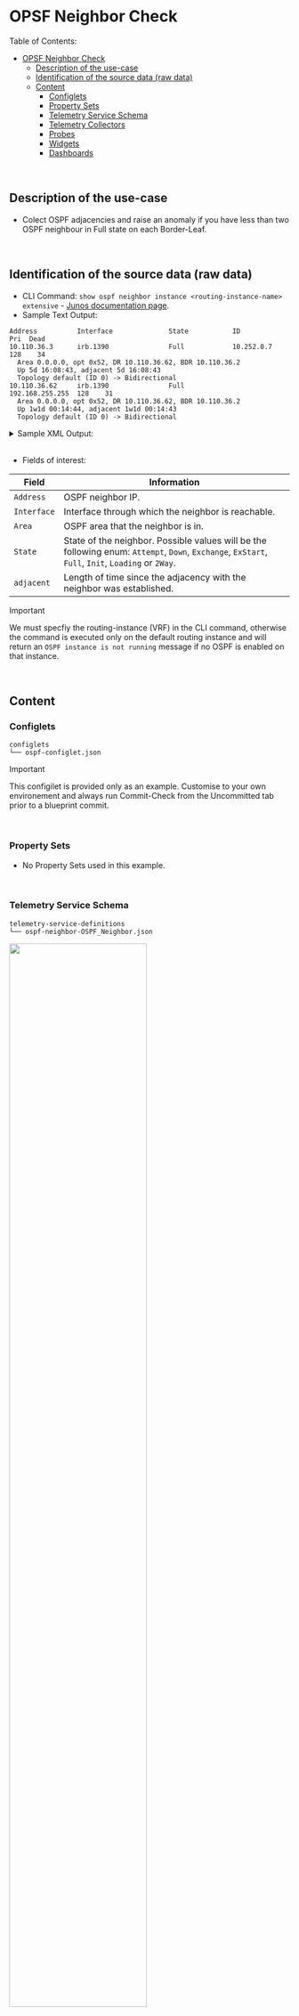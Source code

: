 # OPSF Neighbor Check


Table of Contents:
- [OPSF Neighbor Check](#opsf-neighbor-check)
  - [Description of the use-case](#description-of-the-use-case)
  - [Identification of the source data (raw data)](#identification-of-the-source-data-raw-data)
  - [Content](#content)
    - [Configlets](#configlets)
    - [Property Sets](#property-sets)
    - [Telemetry Service Schema](#telemetry-service-schema)
    - [Telemetry Collectors](#telemetry-collectors)
    - [Probes](#probes)
    - [Widgets](#widgets)
    - [Dashboards](#dashboards)

<br>

## Description of the use-case

- Colect OSPF adjacencies and raise an anomaly if you have less than two OSPF neighbour in Full state on each Border-Leaf.

<br>

## Identification of the source data (raw data)

- CLI Command: `show ospf neighbor instance <routing-instance-name> extensive` - [Junos documentation page](https://www.juniper.net/documentation/us/en/software/junos/ospf/topics/ref/command/show-ospf-ospf3-neighbor.html). 
- Sample Text Output:
```
Address          Interface              State           ID               Pri  Dead
10.110.36.3      irb.1390               Full            10.252.0.7       128    34
  Area 0.0.0.0, opt 0x52, DR 10.110.36.62, BDR 10.110.36.2
  Up 5d 16:08:43, adjacent 5d 16:08:43
  Topology default (ID 0) -> Bidirectional
10.110.36.62     irb.1390               Full            192.168.255.255  128    31
  Area 0.0.0.0, opt 0x52, DR 10.110.36.62, BDR 10.110.36.2
  Up 1w1d 00:14:44, adjacent 1w1d 00:14:43
  Topology default (ID 0) -> Bidirectional
```
<details>
    <summary>Sample XML Output:</summary>

```xml
<rpc-reply xmlns:junos="http://xml.juniper.net/junos/23.2R1.14/junos">
    <ospf-neighbor-information xmlns="http://xml.juniper.net/junos/23.2R0/junos-routing">
        <ospf-neighbor>
            <neighbor-address>10.110.36.3</neighbor-address>
            <interface-name>irb.1390</interface-name>
            <ospf-neighbor-state>Full</ospf-neighbor-state>
            <neighbor-id>10.252.0.7</neighbor-id>
            <neighbor-priority>128</neighbor-priority>
            <activity-timer>38</activity-timer>
            <ospf-area>0.0.0.0</ospf-area>
            <options>0x52</options>
            <dr-address>10.110.36.62</dr-address>
            <bdr-address>10.110.36.2</bdr-address>
            <neighbor-up-time junos:seconds="490384">
                5d 16:13:04
            </neighbor-up-time>
            <neighbor-adjacency-time junos:seconds="490384">
                5d 16:13:04
            </neighbor-adjacency-time>
            <ospf-neighbor-topology>
                <ospf-topology-name>default</ospf-topology-name>
                <ospf-topology-id>0</ospf-topology-id>
                <ospf-neighbor-topology-state>Bidirectional</ospf-neighbor-topology-state>
            </ospf-neighbor-topology>
        </ospf-neighbor>
        <ospf-neighbor>
            <neighbor-address>10.110.36.62</neighbor-address>
            <interface-name>irb.1390</interface-name>
            <ospf-neighbor-state>Full</ospf-neighbor-state>
            <neighbor-id>192.168.255.255</neighbor-id>
            <neighbor-priority>128</neighbor-priority>
            <activity-timer>32</activity-timer>
            <ospf-area>0.0.0.0</ospf-area>
            <options>0x52</options>
            <dr-address>10.110.36.62</dr-address>
            <bdr-address>10.110.36.2</bdr-address>
            <neighbor-up-time junos:seconds="692345">
                1w1d 00:19:05
            </neighbor-up-time>
            <neighbor-adjacency-time junos:seconds="692344">
                1w1d 00:19:04
            </neighbor-adjacency-time>
            <ospf-neighbor-topology>
                <ospf-topology-name>default</ospf-topology-name>
                <ospf-topology-id>0</ospf-topology-id>
                <ospf-neighbor-topology-state>Bidirectional</ospf-neighbor-topology-state>
            </ospf-neighbor-topology>
        </ospf-neighbor>
    </ospf-neighbor-information>
    <cli>
        <banner></banner>
    </cli>
</rpc-reply>
```
</details>
  
<br>

- Fields of interest:

| Field | Information |
| --- | --- |
| `Address` | OSPF neighbor IP. |
| `Interface` | Interface through which the neighbor is reachable. |
| `Area` | OSPF area that the neighbor is in. |
| `State` | State of the neighbor. Possible values will be the following enum: `Attempt`, `Down`, `Exchange`, `ExStart`, `Full`, `Init`, `Loading` or `2Way`. |
| `adjacent` | Length of time since the adjacency with the neighbor was established. |


> [!IMPORTANT]
> We must specfiy the routing-instance (VRF) in the CLI command, otherwise the command is executed only on the default routing instance and will return an `OSPF instance is not running` message if no OSPF is enabled on that instance.

<br>

## Content

### Configlets
```
configlets
└── ospf-configlet.json
```

> [!IMPORTANT]
> This configilet is provided only as an example. Customise to your own environement and always run Commit-Check from the Uncommitted tab prior to a blueprint commit.


<br>

### Property Sets
- No Property Sets used in this example.

<br>

### Telemetry Service Schema 
```
telemetry-service-definitions
└── ospf-neighbor-OSPF_Neighbor.json
```
<img src="Images/OSPF-Neighbor_Service_Schema.png" width="70%" height="70%">

<br>

### Telemetry Collectors
```
telemetry-collectors
└── ospf-neighbor-OSPF_Neighbor.json
```
![OSPF-Neighbor_Collector](Images/OSPF-Neighbor_Collector.png)

- Pay attention to the expression used in the `Value` and the logic to convert the text string provided by the `/ospf-neighbor-information/ospf-neighbor/ospf-neighbor-state` XML path into an integer value which will then be converted back to an enum using the "Value map" processor property of the `Extensible_Service_Data_Collector_Processor` (See probe's configuration).

```python
0 if Neighbor_State == "Attempt" 
else 2 if Neighbor_State == "Down" 
else 3 if Neighbor_State == "Exchange" 
else 4 if Neighbor_State == "ExStart" 
else 5 if Neighbor_State == "Init" 
else 6 if Neighbor_State == "Loading" 
else 7 if Neighbor_State == "2Way" 
else 1 if Neighbor_State == "Full" 
else None
```

<br>

### Probes
```
probes
└── ospf-neighbour-check.json
```
- Source Processor configuration:
  - Considering the keys defined in the `OSPF_neighbor` service cannot be derived from the graph, we need to define the probe using a **Dynamic Stages** approach. With that, the IBA processors series, i.e rows in the output stage, are controlled by the collector instead of being controlled by the graph query like for **Static Stages** approach. The count of those series dynamically reacts to the collector's output. It is only required to map the system_ID to a to a graph node's property. Other collectors key do not requires any mapping to the Graph. To define the probe as  **Dynamic Stages** one we will choose a data type of `Dynamic Discrete State`, because our service value data type is `integer`.

<img src="Images/OSPF-Neighbor_Probe_Source_Processor.png" width="80%" height="80%">

<br>

- IBA Probe pipeline representaiton:

<img src="Images/OSPF-Neighbor_Probe_Pipeline_Vertical.png" width="30%" height="30%">


<br>

- Below a view from the first output stage:

![OSPF-Neighbor_Probe_Stage_1](Images/OSPF-Neighbor_Probe_Stage_1.png)

<br>

- Below a view from the second output stage:

![OSPF-Neighbor_Probe_Stage_2](Images/OSPF-Neighbor_Probe_Stage_2.png)

<br>

- Below a view from the third output stage:

![OSPF-Neighbor_Probe_Stage_3](Images/OSPF-Neighbor_Probe_Stage_3.png)

<br>


### Widgets
```
widgets
├── ospf-neighbor-count-per-border-leaf.json
└── ospf-neighbor-state.json
```

<br>

- Configuration of the first widget: 

<img src="Images/OSPF-Neighbor_Probe_Stage_Widget1.png" width="50%" height="50%">

<br>

- Configuration of the second widget:
  
<img src="Images/OSPF-Neighbor_Probe_Stage_Widget2.png" width="50%" height="50%">

<br>

### Dashboards
```
dashboards
└── ospf-adjacencies-on-border-leafs.json
```

![OSPF-Neighbor_Dashboard](Images/OSPF-Neighbor_Dashboard.png)